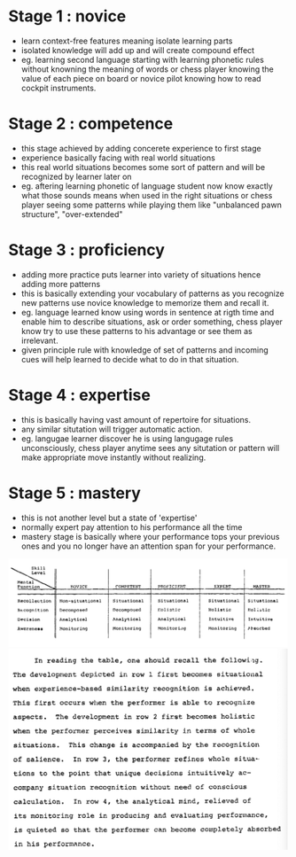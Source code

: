 # Stage 1 : novice
- learn context-free features meaning isolate learning parts
- isolated knowledge will add up and will create compound effect
- eg. learning second language starting with learning phonetic rules without
  knowning the meaning of words or chess player knowing the value of each piece
on board or novice pilot knowing how to read cockpit instruments.

# Stage 2 : competence
- this stage achieved by adding concerete experience to first stage
- experience basically facing with real world situations
- this real world situations becomes some sort of pattern and will be recognized
  by learner later on
- eg. aftering learning phonetic of language student now know exactly what those
  sounds means when used in the right situations or chess player seeing some
patterns while playing them like "unbalanced pawn structure", "over-extended"

# Stage 3 : proficiency
- adding more practice puts learner into variety of situations hence adding more
  patterns
- this is basically extending your vocabulary of patterns as you recognize new
  patterns use novice knowledge to memorize them and recall it.
- eg. language learned know using words in sentence at rigth time and enable him
  to describe situations, ask or order something, chess player know try to use
these patterns to his advantage or see them as irrelevant.
- given principle rule with knowledge of set of patterns and incoming cues will
  help learned to decide what to do in that situation.


# Stage 4 : expertise
- this is basically having vast amount of repertoire for situations.
- any similar situtation will trigger automatic action.
- eg. langugae learner discover he is using langugage rules unconsciously, chess
  player anytime sees any situtation or pattern will make appropriate move
instantly without realizing.

# Stage 5 : mastery
- this is not another level but a state of 'expertise'
- normally expert pay attention to his performance all the time
- mastery stage is basically where your performance tops your previous ones and
  you no longer have an attention span for your performance.

![table](table.png)
![explanation](exp.png)


